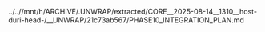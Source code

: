 ../..//mnt/h/ARCHIVE/.UNWRAP/extracted/CORE__2025-08-14__1310__host-duri-head-/__UNWRAP/21c73ab567/PHASE10_INTEGRATION_PLAN.md